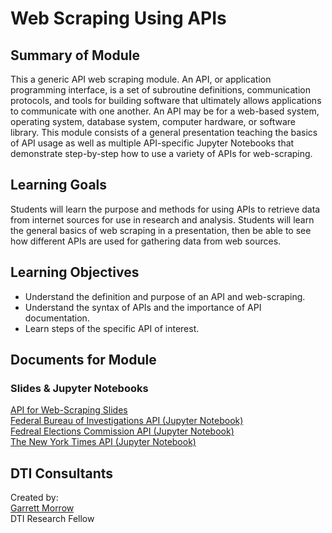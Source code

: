 # Web Scraping Using APIs
## Summary of Module
This a generic API web scraping module. An API, or application programming interface, is a set of subroutine definitions, communication protocols, and tools for building software that ultimately allows applications to communicate with one another. An API may be for a web-based system, operating system, database system, computer hardware, or software library. This module consists of a general presentation teaching the basics of API usage as well as multiple API-specific Jupyter Notebooks that demonstrate step-by-step how to use a variety of APIs for web-scraping.

## Learning Goals
Students will learn the purpose and methods for using APIs to retrieve data from internet sources for use in research and analysis. Students will learn the general basics of web scraping in a presentation, then be able to see how different APIs are used for gathering data from web sources.
## Learning Objectives
- Understand the definition and purpose of an API and web-scraping.
- Understand the syntax of APIs and the importance of API documentation.
- Learn steps of the specific API of interest.

## Documents for Module
### Slides & Jupyter Notebooks
[API for Web-Scraping Slides](https://github.com/NULabNortheastern/digitalassignmentshowcase/blob/master/web_scraping/Presentation/API_Module_Presentation.pdf)<br>
[Federal Bureau of Investigations API (Jupyter Notebook)](https://github.com/NULabNortheastern/digitalassignmentshowcase/blob/master/web_scraping/FBI_API/FBI_API_Module.ipynb)<br>
[Fedreal Elections Commission API (Jupyter Notebook)](https://github.com/NULabNortheastern/digitalassignmentshowcase/blob/master/web_scraping/FEC_API/FEC_API_Module.ipynb)<br>
[The New York Times API (Jupyter Notebook)](https://github.com/NULabNortheastern/digitalassignmentshowcase/blob/master/web_scraping/NYTimes_API/NYTimes_API_Module.ipynb)<br>

## DTI Consultants
Created by:<br>
[Garrett Morrow](morrow.g@husky.neu.edu)<br>
DTI Research Fellow

